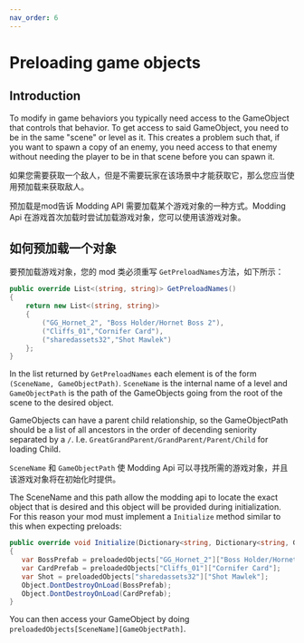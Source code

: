```yaml
---
nav_order: 6
---
```

# Preloading game objects
## Introduction
To modify in game behaviors you typically need access to the GameObject that controls that behavior. To get access to said GameObject, you need to be in the same "scene" or level as it. This creates a problem such that, if you want to spawn a copy of an enemy, you need access to that enemy without needing the player to be in that scene before you can spawn it.

如果您需要获取一个敌人，但是不需要玩家在该场景中才能获取它，那么您应当使用预加载来获取敌人。

预加载是mod告诉 Modding API 需要加载某个游戏对象的一种方式。Modding Api 在游戏首次加载时尝试加载游戏对象，您可以使用该游戏对象。
## 如何预加载一个对象

要预加载游戏对象，您的 mod 类必须重写 `GetPreloadNames`方法，如下所示：
```cs
public override List<(string, string)> GetPreloadNames()
{
    return new List<(string, string)>
    {
        ("GG_Hornet_2", "Boss Holder/Hornet Boss 2"),
        ("Cliffs_01","Cornifer Card"),
        ("sharedassets32","Shot Mawlek")
    };   
}
```
In the list returned by `GetPreloadNames` each element is of the form `(SceneName, GameObjectPath)`. `SceneName` is the internal name of a level and `GameObjectPath` is the path of the GameObjects going from the root of the scene to the desired object.

GameObjects can have a parent child relationship, so the GameObjectPath should be a list of all ancestors in the order of decending seniority separated by a `/`.  I.e. `GreatGrandParent/GrandParent/Parent/Child` for loading Child.

`SceneName` 和 `GameObjectPath` 使 Modding Api 可以寻找所需的游戏对象，并且该游戏对象将在初始化时提供。

The SceneName and this path allow the modding api to locate the exact object that is desired and this object will be provided during initialization. For this reason your mod must implement a `Initialize` method similar to this when expecting preloads:

```cs
public override void Initialize(Dictionary<string, Dictionary<string, GameObject>> preloadedObjects)
{
   var BossPrefab = preloadedObjects["GG_Hornet_2"]["Boss Holder/Hornet Boss 2"];
   var CardPrefab = preloadedObjects["Cliffs_01"]["Cornifer Card"];
   var Shot = preloadedObjects["sharedassets32"]["Shot Mawlek"];
   Object.DontDestroyOnLoad(BossPrefab);
   Object.DontDestroyOnLoad(CardPrefab);
}
``` 
You can then access your GameObject by doing `preloadedObjects[SceneName][GameObjectPath]`.
